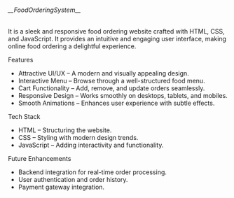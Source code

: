  
<h6>__FoodOrderingSystem__</h6> 

It is a sleek and responsive food ordering website crafted with HTML, CSS, and JavaScript. It provides an intuitive and engaging user interface, making online food ordering a delightful experience.  

Features  
- Attractive UI/UX – A modern and visually appealing design.  
- Interactive Menu – Browse through a well-structured food menu.  
- Cart Functionality – Add, remove, and update orders seamlessly.  
- Responsive Design – Works smoothly on desktops, tablets, and mobiles.  
- Smooth Animations – Enhances user experience with subtle effects.  

Tech Stack  
- HTML – Structuring the website.  
- CSS – Styling with modern design trends.  
- JavaScript – Adding interactivity and functionality.  

Future Enhancements  
- Backend integration for real-time order processing.  
- User authentication and order history.  
- Payment gateway integration.  


